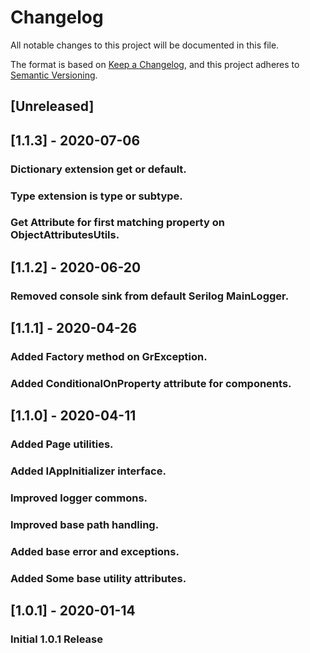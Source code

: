 ﻿# Changelog

All notable changes to this project will be documented in this file.

The format is based on [Keep a Changelog](https://keepachangelog.com/en/1.0.0/),
and this project adheres to [Semantic Versioning](https://semver.org/spec/v2.0.0.html).

## [Unreleased]

## [1.1.3] - 2020-07-06

### Dictionary extension get or default.
### Type extension is type or subtype.
### Get Attribute for first matching property on ObjectAttributesUtils.

## [1.1.2] - 2020-06-20

### Removed console sink from default Serilog MainLogger.

## [1.1.1] - 2020-04-26

### Added Factory method on GrException.
### Added ConditionalOnProperty attribute for components.

## [1.1.0] - 2020-04-11

### Added Page utilities.
### Added IAppInitializer interface.
### Improved logger commons.
### Improved base path handling.
### Added base error and exceptions.
### Added Some base utility attributes.

## [1.0.1] - 2020-01-14

### Initial 1.0.1 Release


